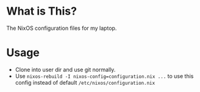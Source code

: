 # What is This?

The NixOS configuration files for my laptop.

# Usage

- Clone into user dir and use git normally.
- Use `nixos-rebuild -I nixos-config=configuration.nix ...` to use this config instead of default `/etc/nixos/configuration.nix`